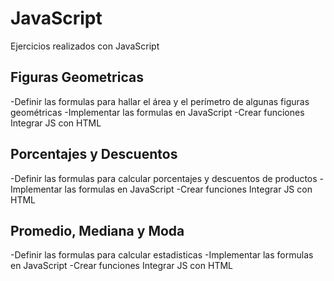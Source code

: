 # JavaScript
Ejercicios realizados con JavaScript

## Figuras Geometricas

-Definir las formulas para hallar el área y el perímetro de algunas figuras geométricas
-Implementar las formulas en JavaScript
-Crear funciones
Integrar JS con HTML

## Porcentajes y Descuentos

-Definir las formulas para calcular porcentajes y descuentos de productos
-Implementar las formulas en JavaScript
-Crear funciones
Integrar JS con HTML

## Promedio, Mediana y Moda

-Definir las formulas para calcular estadisticas
-Implementar las formulas en JavaScript
-Crear funciones
Integrar JS con HTML
